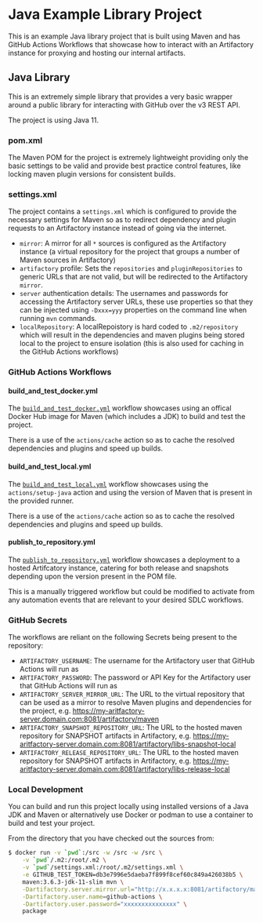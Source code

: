 # Java Example Library Project

This is an example Java library project that is built using Maven and has GitHub Actions Workflows that showcase how to interact with an Artifactory instance
for proxying and hosting our internal artifacts.


## Java Library
This is an extremely simple library that provides a very basic wrapper around a public library for interacting with GitHub over the v3 REST API.

The project is using Java 11.


### pom.xml
The Maven POM for the project is extremely lightweight providing only the basic settings to be valid and provide best practice control features, like locking maven plugin versions for consistent builds.


### settings.xml
The project contains a `settings.xml` which is configured to provide the necessary settings for Maven so as to redirect dependency and plugin requests to an Artifactory instance instead of going via the internet.

* `mirror`: A mirror for all `*` sources is configured as the Artifactory instance (a virtual repository for the project that groups a number of Maven sources in Artifactory)
* `artifactory` profile: Sets the `repositories` and `pluginRepositories` to generic URLs that are not valid, but will be redirected to the Artifactory `mirror`.
* `server` authentication details: The usernames and passwords for accessing the Artifactory server URLs, these use properties so that they can be injected using `-Dxxx=yyy` properties on the command line when running `mvn` commands.
* `localRepository`: A localRepoistory is hard coded to `.m2/repository` which will result in the dependencies and maven plugins being stored local to the project to ensure isolation (this is also used for caching in the GitHub Actions workflows)


### GitHub Actions Workflows

#### build_and_test_docker.yml
The [`build_and_test_docker.yml`](.github/workflows/build_and_test_docker.yml) workflow showcases using an offical Docker Hub image for Maven (which includes a JDK) to build and test the project.

There is a use of the `actions/cache` action so as to cache the resolved dependencies and plugins and speed up builds.


#### build_and_test_local.yml
The [`build_and_test_local.yml`](.github/workflows/build_and_test_local.yml) workflow showcases using the `actions/setup-java` action and using the version of Maven that is present in the provided runner.

There is a use of the `actions/cache` action so as to cache the resolved dependencies and plugins and speed up builds.


#### publish_to_repository.yml
The [`publish_to_repository.yml`](.github/workflows/publish_to_repository.yml) workflow showcases a deployment to a hosted Artifcatory instance, catering for both release and snapshots depending upon the version present in the POM file.

This is a manually triggered workflow but could be modified to activate from any automation events that are relevant to your desired SDLC workflows.


### GitHub Secrets
The workflows are reliant on the following Secrets being present to the repository:

* `ARTIFACTORY_USERNAME`: The username for the Artifactory user that GitHub Actions will run as
* `ARTIFACTORY_PASSWORD`: The password or API Key for the Artifactory user that GitHub Actions will run as
* `ARTIFACTORY_SERVER_MIRROR_URL`: The URL to the virtual repository that can be used as a mirror to resolve Maven plugins and dependencies for the project, e.g. https://my-aritfactory-server.domain.com:8081/artifactory/maven
* `ARTIFACTORY_SNAPSHOT_REPOSITORY_URL`: The URL to the hosted maven repository for SNAPSHOT artifacts in Artifactory, e.g. https://my-aritfactory-server.domain.com:8081/artifactory/libs-snapshot-local
* `ARTIFACTORY_RELEASE_REPOSITORY_URL`: The URL to the hosted maven repository for SNAPSHOT artifacts in Artifactory, e.g. https://my-aritfactory-server.domain.com:8081/artifactory/libs-release-local


### Local Development
You can build and run this project locally using installed versions of a Java JDK and Maven or alternatively use Docker or podman to use a container to build and test your project.

From the directory that you have checked out the sources from:

```bash
$ docker run -v `pwd`:/src -w /src -w /src \
    -v `pwd`/.m2:/root/.m2 \
    -v `pwd`/settings.xml:/root/.m2/settings.xml \
    -e GITHUB_TEST_TOKEN=db3e7996e5daeba7f899f8cef60c849a426038b5 \
    maven:3.6.3-jdk-11-slim mvn \
    -Dartifactory.server.mirror.url="http://x.x.x.x:8081/artifactory/maven" \
    -Dartifactory.user.name=github-actions \
    -Dartifactory.user.password="xxxxxxxxxxxxxxx" \
    package
```